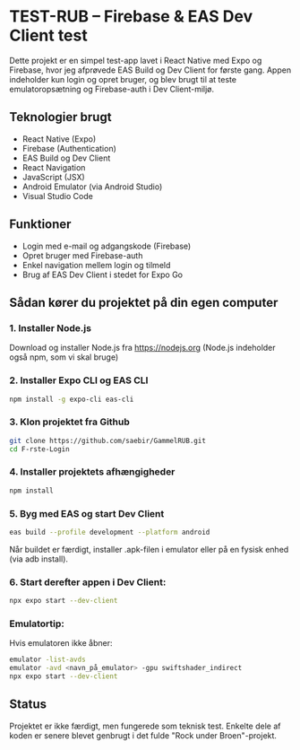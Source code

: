 # TEST-RUB – Firebase & EAS Dev Client test  
Dette projekt er en simpel test-app lavet i React Native med Expo og Firebase, hvor jeg afprøvede EAS Build og Dev Client for første gang. Appen indeholder kun login og opret bruger, og blev brugt til at teste emulatoropsætning og Firebase-auth i Dev Client-miljø.

## Teknologier brugt
- React Native (Expo)
- Firebase (Authentication)
- EAS Build og Dev Client
- React Navigation
- JavaScript (JSX)
- Android Emulator (via Android Studio)
- Visual Studio Code

## Funktioner
- Login med e-mail og adgangskode (Firebase)
- Opret bruger med Firebase-auth
- Enkel navigation mellem login og tilmeld
- Brug af EAS Dev Client i stedet for Expo Go

## Sådan kører du projektet på din egen computer
### 1. Installer Node.js
   
Download og installer Node.js fra https://nodejs.org
(Node.js indeholder også npm, som vi skal bruge)

### 2. Installer Expo CLI og EAS CLI
```bash
npm install -g expo-cli eas-cli
```

### 3. Klon projektet fra Github

```bash
git clone https://github.com/saebir/GammelRUB.git
cd F-rste-Login
```

### 4. Installer projektets afhængigheder

```bash
npm install
```

### 5. Byg med EAS og start Dev Client

```bash
eas build --profile development --platform android
```

Når buildet er færdigt, installer .apk-filen i emulator eller på en fysisk enhed (via adb install).

### 6. Start derefter appen i Dev Client:

```bash
npx expo start --dev-client
```

### Emulatortip:
Hvis emulatoren ikke åbner:

```bash
emulator -list-avds
emulator -avd <navn_på_emulator> -gpu swiftshader_indirect
npx expo start --dev-client
```

## Status
Projektet er ikke færdigt, men fungerede som teknisk test. Enkelte dele af koden er senere blevet genbrugt i det fulde "Rock under Broen"-projekt.
